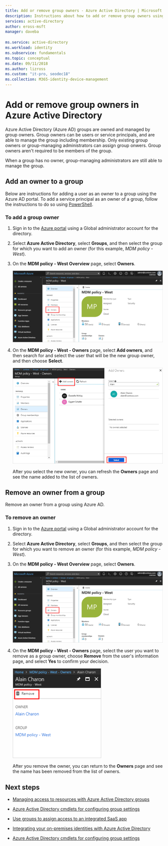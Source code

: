 ```yaml
---
title: Add or remove group owners - Azure Active Directory | Microsoft Docs
description: Instructions about how to add or remove group owners using Azure Active Directory. 
services: active-directory
author: eross-msft
manager: daveba

ms.service: active-directory
ms.workload: identity
ms.subservice: fundamentals
ms.topic: conceptual
ms.date: 09/11/2018
ms.author: lizross
ms.custom: "it-pro, seodec18"
ms.collection: M365-identity-device-management
---
```


# Add or remove group owners in Azure Active Directory
Azure Active Directory (Azure AD) groups are owned and managed by group owners. Group owners can be users or service principals, and are able to manage the group including membership. Only existing group owners or group-managing administrators can assign group onwers. Group owners aren't required to be members of the group.

When a group has no owner, group-managing administrators are still able to manage the group.

## Add an owner to a group
Below are instructions for adding a user as an owner to a group using the Azure AD portal. To add a service principal as an owner of a group, follow the instructions to do so using [PowerShell](https://docs.microsoft.com/en-us/powershell/module/Azuread/Add-AzureADGroupOwner?view=azureadps-2.0).

### To add a group owner
1. Sign in to the [Azure portal](https://portal.azure.com) using a Global administrator account for the directory.

2. Select **Azure Active Directory**, select **Groups**, and then select the group for which you want to add an owner (for this example, *MDM policy - West*).

3. On the **MDM policy - West Overview** page, select **Owners**.

    ![MDM policy - West Overview page with Owners option highlighted](media/active-directory-accessmanagement-managing-group-owners/add-owners-option-overview-blade.png)

4. On the **MDM policy - West - Owners** page, select **Add owners**, and then search for and select the user that will be the new group owner, and then choose **Select**.

    ![MDM policy - West - Owners page with Add owners option highlighted](media/active-directory-accessmanagement-managing-group-owners/add-owners-owners-blade.png)

    After you select the new owner, you can refresh the **Owners** page and see the name added to the list of owners.

## Remove an owner from a group
Remove an owner from a group using Azure AD.

### To remove an owner
1. Sign in to the [Azure portal](https://portal.azure.com) using a Global administrator account for the directory.

2. Select **Azure Active Directory**, select **Groups**, and then select the group for which you want to remove an owner (for this example, *MDM policy - West*).

3. On the **MDM policy - West Overview** page, select **Owners**.

    ![MDM policy - West Overview page with Owners option highlighted](media/active-directory-accessmanagement-managing-group-owners/remove-owners-option-overview-blade.png)

4. On the **MDM policy - West - Owners** page, select the user you want to remove as a group owner, choose **Remove** from the user's information page, and select **Yes** to confirm your decision.

    ![User's information page with Remove option highlighted](media/active-directory-accessmanagement-managing-group-owners/remove-owner-info-blade.png)

    After you remove the owner, you can return to the **Owners** page and see the name has been removed from the list of owners.

## Next steps
- [Managing access to resources with Azure Active Directory groups](active-directory-manage-groups.md)

- [Azure Active Directory cmdlets for configuring group settings](../users-groups-roles/groups-settings-cmdlets.md)

- [Use groups to assign access to an integrated SaaS app](../users-groups-roles/groups-saasapps.md)

- [Integrating your on-premises identities with Azure Active Directory](../hybrid/whatis-hybrid-identity.md)

- [Azure Active Directory cmdlets for configuring group settings](../users-groups-roles/groups-settings-v2-cmdlets.md)
